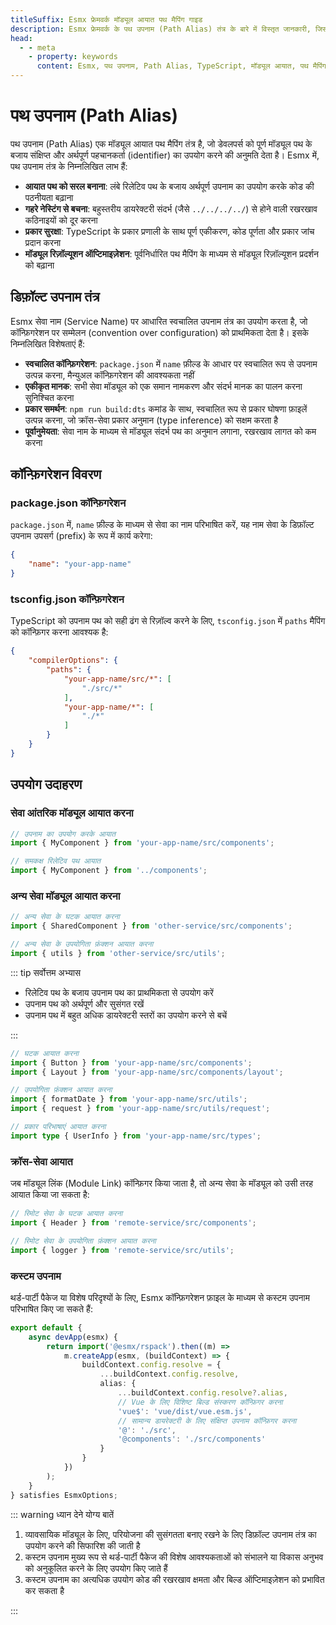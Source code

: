 ```yaml
---
titleSuffix: Esmx फ्रेमवर्क मॉड्यूल आयात पथ मैपिंग गाइड
description: Esmx फ्रेमवर्क के पथ उपनाम (Path Alias) तंत्र के बारे में विस्तृत जानकारी, जिसमें आयात पथ को सरल बनाना, गहरे नेस्टिंग से बचना, प्रकार सुरक्षा और मॉड्यूल रिज़ॉल्यूशन ऑप्टिमाइज़ेशन जैसी विशेषताएं शामिल हैं, जो डेवलपर्स को कोड की रखरखाव क्षमता बढ़ाने में मदद करती हैं।
head:
  - - meta
    - property: keywords
      content: Esmx, पथ उपनाम, Path Alias, TypeScript, मॉड्यूल आयात, पथ मैपिंग, कोड रखरखाव क्षमता
---
```


# पथ उपनाम (Path Alias)

पथ उपनाम (Path Alias) एक मॉड्यूल आयात पथ मैपिंग तंत्र है, जो डेवलपर्स को पूर्ण मॉड्यूल पथ के बजाय संक्षिप्त और अर्थपूर्ण पहचानकर्ता (identifier) का उपयोग करने की अनुमति देता है। Esmx में, पथ उपनाम तंत्र के निम्नलिखित लाभ हैं:

- **आयात पथ को सरल बनाना**: लंबे रिलेटिव पथ के बजाय अर्थपूर्ण उपनाम का उपयोग करके कोड की पठनीयता बढ़ाना
- **गहरे नेस्टिंग से बचना**: बहुस्तरीय डायरेक्टरी संदर्भ (जैसे `../../../../`) से होने वाली रखरखाव कठिनाइयों को दूर करना
- **प्रकार सुरक्षा**: TypeScript के प्रकार प्रणाली के साथ पूर्ण एकीकरण, कोड पूर्णता और प्रकार जांच प्रदान करना
- **मॉड्यूल रिज़ॉल्यूशन ऑप्टिमाइज़ेशन**: पूर्वनिर्धारित पथ मैपिंग के माध्यम से मॉड्यूल रिज़ॉल्यूशन प्रदर्शन को बढ़ाना

## डिफ़ॉल्ट उपनाम तंत्र

Esmx सेवा नाम (Service Name) पर आधारित स्वचालित उपनाम तंत्र का उपयोग करता है, जो कॉन्फ़िगरेशन पर सम्मेलन (convention over configuration) को प्राथमिकता देता है। इसके निम्नलिखित विशेषताएं हैं:

- **स्वचालित कॉन्फ़िगरेशन**: `package.json` में `name` फ़ील्ड के आधार पर स्वचालित रूप से उपनाम उत्पन्न करना, मैन्युअल कॉन्फ़िगरेशन की आवश्यकता नहीं
- **एकीकृत मानक**: सभी सेवा मॉड्यूल को एक समान नामकरण और संदर्भ मानक का पालन करना सुनिश्चित करना
- **प्रकार समर्थन**: `npm run build:dts` कमांड के साथ, स्वचालित रूप से प्रकार घोषणा फ़ाइलें उत्पन्न करना, जो क्रॉस-सेवा प्रकार अनुमान (type inference) को सक्षम करता है
- **पूर्वानुमेयता**: सेवा नाम के माध्यम से मॉड्यूल संदर्भ पथ का अनुमान लगाना, रखरखाव लागत को कम करना

## कॉन्फ़िगरेशन विवरण

### package.json कॉन्फ़िगरेशन

`package.json` में, `name` फ़ील्ड के माध्यम से सेवा का नाम परिभाषित करें, यह नाम सेवा के डिफ़ॉल्ट उपनाम उपसर्ग (prefix) के रूप में कार्य करेगा:

```json title="package.json"
{
    "name": "your-app-name"
}
```

### tsconfig.json कॉन्फ़िगरेशन

TypeScript को उपनाम पथ को सही ढंग से रिज़ॉल्व करने के लिए, `tsconfig.json` में `paths` मैपिंग को कॉन्फ़िगर करना आवश्यक है:

```json title="tsconfig.json"
{
    "compilerOptions": {
        "paths": {
            "your-app-name/src/*": [
                "./src/*"
            ],
            "your-app-name/*": [
                "./*"
            ]
        }
    }
}
```

## उपयोग उदाहरण

### सेवा आंतरिक मॉड्यूल आयात करना

```ts
// उपनाम का उपयोग करके आयात
import { MyComponent } from 'your-app-name/src/components';

// समकक्ष रिलेटिव पथ आयात
import { MyComponent } from '../components';
```

### अन्य सेवा मॉड्यूल आयात करना

```ts
// अन्य सेवा के घटक आयात करना
import { SharedComponent } from 'other-service/src/components';

// अन्य सेवा के उपयोगिता फ़ंक्शन आयात करना
import { utils } from 'other-service/src/utils';
```

::: tip सर्वोत्तम अभ्यास
- रिलेटिव पथ के बजाय उपनाम पथ का प्राथमिकता से उपयोग करें
- उपनाम पथ को अर्थपूर्ण और सुसंगत रखें
- उपनाम पथ में बहुत अधिक डायरेक्टरी स्तरों का उपयोग करने से बचें

:::

``` ts
// घटक आयात करना
import { Button } from 'your-app-name/src/components';
import { Layout } from 'your-app-name/src/components/layout';

// उपयोगिता फ़ंक्शन आयात करना
import { formatDate } from 'your-app-name/src/utils';
import { request } from 'your-app-name/src/utils/request';

// प्रकार परिभाषाएं आयात करना
import type { UserInfo } from 'your-app-name/src/types';
```

### क्रॉस-सेवा आयात

जब मॉड्यूल लिंक (Module Link) कॉन्फ़िगर किया जाता है, तो अन्य सेवा के मॉड्यूल को उसी तरह आयात किया जा सकता है:

```ts
// रिमोट सेवा के घटक आयात करना
import { Header } from 'remote-service/src/components';

// रिमोट सेवा के उपयोगिता फ़ंक्शन आयात करना
import { logger } from 'remote-service/src/utils';
```

### कस्टम उपनाम

थर्ड-पार्टी पैकेज या विशेष परिदृश्यों के लिए, Esmx कॉन्फ़िगरेशन फ़ाइल के माध्यम से कस्टम उपनाम परिभाषित किए जा सकते हैं:

```ts title="src/entry.node.ts"
export default {
    async devApp(esmx) {
        return import('@esmx/rspack').then((m) =>
            m.createApp(esmx, (buildContext) => {
                buildContext.config.resolve = {
                    ...buildContext.config.resolve,
                    alias: {
                        ...buildContext.config.resolve?.alias,
                        // Vue के लिए विशिष्ट बिल्ड संस्करण कॉन्फ़िगर करना
                        'vue$': 'vue/dist/vue.esm.js',
                        // सामान्य डायरेक्टरी के लिए संक्षिप्त उपनाम कॉन्फ़िगर करना
                        '@': './src',
                        '@components': './src/components'
                    }
                }
            })
        );
    }
} satisfies EsmxOptions;
```

::: warning ध्यान देने योग्य बातें
1. व्यावसायिक मॉड्यूल के लिए, परियोजना की सुसंगतता बनाए रखने के लिए डिफ़ॉल्ट उपनाम तंत्र का उपयोग करने की सिफारिश की जाती है
2. कस्टम उपनाम मुख्य रूप से थर्ड-पार्टी पैकेज की विशेष आवश्यकताओं को संभालने या विकास अनुभव को अनुकूलित करने के लिए उपयोग किए जाते हैं
3. कस्टम उपनाम का अत्यधिक उपयोग कोड की रखरखाव क्षमता और बिल्ड ऑप्टिमाइज़ेशन को प्रभावित कर सकता है

:::